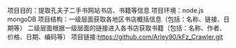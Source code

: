 项目目的：提取孔夫子二手书网站书店、书籍等信息
项目环境：node.js mongoDB
项目结构：一级层面获取各地区书店概括信息（包括：名称、链接、日期等）
        二级层面根据一级层面的链接进入各书店获取书籍（包括：名称、作者、价格、日期、编码等）
项目链接:https://github.com/Arley90/kFz_Crawler.git
